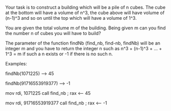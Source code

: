 ﻿Your task is to construct a building which will be a pile of n cubes. 
The cube at the bottom will have a volume of n^3, the cube above will have volume of (n-1)^3 and so on until the top which will have a volume of 1^3.

You are given the total volume m of the building. Being given m can you find the number n of cubes you will have to build?

The parameter of the function findNb (find_nb, find-nb, findNb) will be an integer m and you have to return the integer n such as n^3 + (n-1)^3 + ... + 1^3 = m if such a n exists or -1 if there is no such n.

Examples:

findNb(1071225) --> 45

findNb(91716553919377) --> -1

mov rdi, 1071225
call find_nb            ; rax <-- 45

mov rdi, 91716553919377
call find_nb            ; rax <-- -1